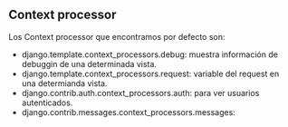 ## Context processor

Los Context processor que encontramos por defecto son:

* django.template.context_processors.debug: muestra información de debuggin de una determinada vista.
* django.template.context_processors.request: variable del request en una determianda vista.
* django.contrib.auth.context_processors.auth: para ver usuarios autenticados.
* django.contrib.messages.context_processors.messages:
